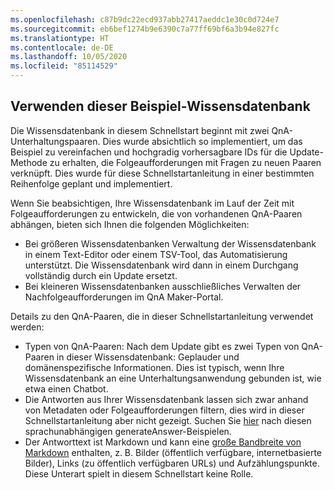 ```yaml
---
ms.openlocfilehash: c87b9dc22ecd937abb27417aeddc1e30c0d724e7
ms.sourcegitcommit: eb6bef1274b9e6390c7a77ff69bf6a3b94e827fc
ms.translationtype: HT
ms.contentlocale: de-DE
ms.lasthandoff: 10/05/2020
ms.locfileid: "85114529"
---
```


## <a name="using-this-example-knowledge-base"></a>Verwenden dieser Beispiel-Wissensdatenbank

Die Wissensdatenbank in diesem Schnellstart beginnt mit zwei QnA-Unterhaltungspaaren. Dies wurde absichtlich so implementiert, um das Beispiel zu vereinfachen und hochgradig vorhersagbare IDs für die Update-Methode zu erhalten, die Folgeaufforderungen mit Fragen zu neuen Paaren verknüpft. Dies wurde für diese Schnellstartanleitung in einer bestimmten Reihenfolge geplant und implementiert.

Wenn Sie beabsichtigen, Ihre Wissensdatenbank im Lauf der Zeit mit Folgeaufforderungen zu entwickeln, die von vorhandenen QnA-Paaren abhängen, bieten sich Ihnen die folgenden Möglichkeiten:
* Bei größeren Wissensdatenbanken Verwaltung der Wissensdatenbank in einem Text-Editor oder einem TSV-Tool, das Automatisierung unterstützt. Die Wissensdatenbank wird dann in einem Durchgang vollständig durch ein Update ersetzt.
* Bei kleineren Wissensdatenbanken ausschließliches Verwalten der Nachfolgeaufforderungen im QnA Maker-Portal.

Details zu den QnA-Paaren, die in dieser Schnellstartanleitung verwendet werden:
* Typen von QnA-Paaren: Nach dem Update gibt es zwei Typen von QnA-Paaren in dieser Wissensdatenbank: Geplauder und domänenspezifische Informationen. Dies ist typisch, wenn Ihre Wissensdatenbank an eine Unterhaltungsanwendung gebunden ist, wie etwa einen Chatbot.
* Die Antworten aus Ihrer Wissensdatenbank lassen sich zwar anhand von Metadaten oder Folgeaufforderungen filtern, dies wird in dieser Schnellstartanleitung aber nicht gezeigt. Suchen Sie [hier](../Quickstarts/get-answer-from-knowledge-base-using-url-tool.md) nach diesen sprachunabhängigen generateAnswer-Beispielen.
* Der Antworttext ist Markdown und kann eine [große Bandbreite von Markdown](../reference-markdown-format.md) enthalten, z. B. Bilder (öffentlich verfügbare, internetbasierte Bilder), Links (zu öffentlich verfügbaren URLs) und Aufzählungspunkte. Diese Unterart spielt in diesem Schnellstart keine Rolle.
